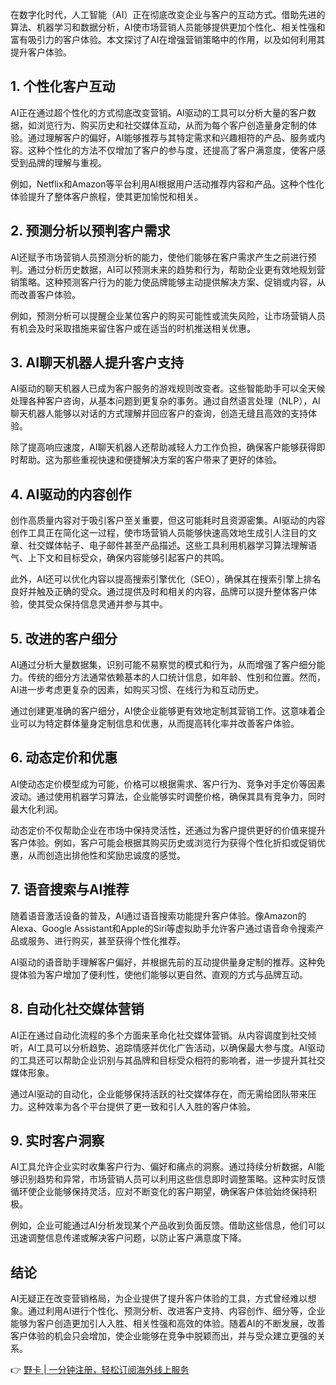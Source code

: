 在数字化时代，人工智能（AI）正在彻底改变企业与客户的互动方式。借助先进的算法、机器学习和数据分析，AI使市场营销人员能够提供更加个性化、相关性强和富有吸引力的客户体验。本文探讨了AI在增强营销策略中的作用，以及如何利用其提升客户体验。

## 1. 个性化客户互动
AI正在通过超个性化的方式彻底改变营销。AI驱动的工具可以分析大量的客户数据，如浏览行为、购买历史和社交媒体互动，从而为每个客户创造量身定制的体验。通过理解客户的偏好，AI能够推荐与其特定需求和兴趣相符的产品、服务或内容。这种个性化的方法不仅增加了客户的参与度，还提高了客户满意度，使客户感受到品牌的理解与重视。

例如，Netflix和Amazon等平台利用AI根据用户活动推荐内容和产品。这种个性化体验提升了整体客户旅程，使其更加愉悦和相关。

## 2. 预测分析以预判客户需求
AI还赋予市场营销人员预测分析的能力，使他们能够在客户需求产生之前进行预判。通过分析历史数据，AI可以预测未来的趋势和行为，帮助企业更有效地规划营销策略。这种预测客户行为的能力使品牌能够主动提供解决方案、促销或内容，从而改善客户体验。

例如，预测分析可以提醒企业某位客户的购买可能性或流失风险，让市场营销人员有机会及时采取措施来留住客户或在适当的时机推送相关优惠。

## 3. AI聊天机器人提升客户支持
AI驱动的聊天机器人已成为客户服务的游戏规则改变者。这些智能助手可以全天候处理各种客户咨询，从基本问题到更复杂的事务。通过自然语言处理（NLP），AI聊天机器人能够以对话的方式理解并回应客户的查询，创造无缝且高效的支持体验。

除了提高响应速度，AI聊天机器人还帮助减轻人力工作负担，确保客户能够获得即时帮助。这为那些重视快速和便捷解决方案的客户带来了更好的体验。

## 4. AI驱动的内容创作
创作高质量内容对于吸引客户至关重要，但这可能耗时且资源密集。AI驱动的内容创作工具正在简化这一过程，使市场营销人员能够快速高效地生成引人注目的文章、社交媒体帖子、电子邮件甚至产品描述。这些工具利用机器学习算法理解语气、上下文和目标受众，确保内容能够引起客户的共鸣。

此外，AI还可以优化内容以提高搜索引擎优化（SEO），确保其在搜索引擎上排名良好并触及正确的受众。通过提供及时和相关的内容，品牌可以提升整体客户体验，使其受众保持信息灵通并参与其中。

## 5. 改进的客户细分
AI通过分析大量数据集，识别可能不易察觉的模式和行为，从而增强了客户细分能力。传统的细分方法通常依赖基本的人口统计信息，如年龄、性别和位置。然而，AI进一步考虑更复杂的因素，如购买习惯、在线行为和互动历史。

通过创建更准确的客户细分，AI使企业能够更有效地定制其营销工作。这意味着企业可以为特定群体量身定制信息和优惠，从而提高转化率并改善客户体验。

## 6. 动态定价和优惠
AI使动态定价模型成为可能，价格可以根据需求、客户行为、竞争对手定价等因素波动。通过使用机器学习算法，企业能够实时调整价格，确保其具有竞争力，同时最大化利润。

动态定价不仅帮助企业在市场中保持灵活性，还通过为客户提供更好的价值来提升客户体验。例如，客户可能会根据其购买历史或浏览行为获得个性化折扣或促销优惠，从而创造出排他性和奖励忠诚度的感觉。

## 7. 语音搜索与AI推荐
随着语音激活设备的普及，AI通过语音搜索功能提升客户体验。像Amazon的Alexa、Google Assistant和Apple的Siri等虚拟助手允许客户通过语音命令搜索产品或服务、进行购买，甚至获得个性化推荐。

AI驱动的语音助手理解客户偏好，并根据先前的互动提供量身定制的推荐。这种免提体验为客户增加了便利性，使他们能够以更自然、直观的方式与品牌互动。

## 8. 自动化社交媒体营销
AI正在通过自动化流程的多个方面来革命化社交媒体营销。从内容调度到社交倾听，AI工具可以分析趋势、追踪情感并优化广告活动，以确保最大参与度。AI驱动的工具还可以帮助企业识别与其品牌和目标受众相符的影响者，进一步提升其社交媒体形象。

通过AI驱动的自动化，企业能够保持活跃的社交媒体存在，而无需给团队带来压力。这种效率为各个平台提供了更一致和引人入胜的客户体验。

## 9. 实时客户洞察
AI工具允许企业实时收集客户行为、偏好和痛点的洞察。通过持续分析数据，AI能够识别趋势和异常，市场营销人员可以利用这些信息即时调整策略。这种实时反馈循环使企业能够保持灵活，应对不断变化的客户期望，确保客户体验始终保持积极。

例如，企业可能通过AI分析发现某个产品收到负面反馈。借助这些信息，他们可以迅速调整信息传递或解决客户问题，以防止客户满意度下降。

## 结论
AI无疑正在改变营销格局，为企业提供了提升客户体验的工具，方式曾经难以想象。通过利用AI进行个性化、预测分析、改进客户支持、内容创作、细分等，企业能够为客户创造更加引人入胜、相关性强和高效的体验。随着AI的不断发展，改善客户体验的机会只会增加，使企业能够在竞争中脱颖而出，并与受众建立更强的关系。

👉 [野卡 | 一分钟注册，轻松订阅海外线上服务](https://bit.ly/bewildcard)